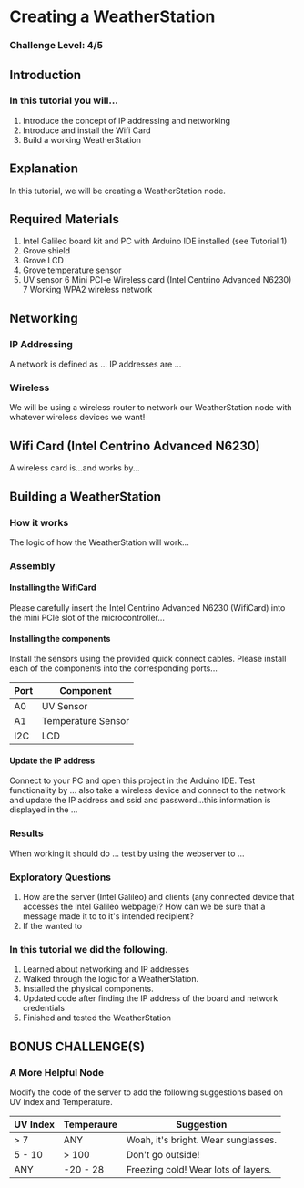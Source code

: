 
# Creating a WeatherStation
### Challenge Level: 4/5

## Introduction
### In this tutorial you will...
  1. Introduce the concept of IP addressing and networking
  2. Introduce and install the Wifi Card
  3. Build a working WeatherStation
  
## Explanation
In this tutorial, we will be creating a WeatherStation node.
 
## Required Materials
 1. Intel Galileo board kit and PC with Arduino IDE installed (see Tutorial 1)
 2. Grove shield
 3. Grove LCD
 4. Grove temperature sensor
 5. UV sensor
 6 Mini PCI-e Wireless card (Intel Centrino Advanced N6230)
 7 Working WPA2 wireless network
 
## Networking
### IP Addressing
A network is defined as ... IP addresses are ... 

### Wireless 
We will be using a wireless router to network our WeatherStation node with whatever wireless devices we want!
 
## Wifi Card (Intel Centrino Advanced N6230)
A wireless card is...and works by...

## Building a WeatherStation

### How it works
The logic of how the WeatherStation will work...
 
### Assembly
#### Installing the WifiCard
Please carefully insert the Intel Centrino Advanced N6230 (WifiCard) into the mini PCIe slot of the microcontroller...

#### Installing the components
Install the sensors using the provided quick connect cables. Please install each of the components into the corresponding ports...<br />

Port | Component
--- | ---
A0  |  UV Sensor
A1  |  Temperature Sensor
I2C |  LCD 

#### Update the IP address
Connect to your PC and open this project in the Arduino IDE. Test functionality by ... also take a wireless device and connect to the network and update the IP address and ssid and password...this information is displayed in the ...

### Results
When working it should do ... test by using the webserver to ...

### Exploratory Questions
 1.  How are the server (Intel Galileo) and clients (any connected device that accesses the Intel Galileo webpage)? How can we be sure        that a message made it to to it's intended recipient?
 2.  If the wanted to 

### In this tutorial we did the following.
 
 1. Learned about networking and IP addresses
 2. Walked through the logic for a WeatherStation.
 3. Installed the physical components.
 4. Updated code after finding the IP address of the board and network credentials
 6. Finished and tested the WeatherStation
  
## BONUS CHALLENGE(S)

### A More Helpful Node
Modify the code of the server to add the following suggestions based on UV Index and Temperature.

UV Index | Temperaure | Suggestion
--------- | --------- | ------------------------------------
> 7 | ANY | Woah, it's bright. Wear sunglasses.
5 - 10 | > 100 | Don't go outside!
ANY | -20 - 28 | Freezing cold! Wear lots of layers. 
